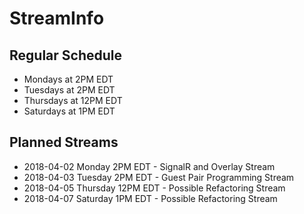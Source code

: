 # StreamInfo

## Regular Schedule

 - Mondays at 2PM EDT
 - Tuesdays at 2PM EDT
 - Thursdays at 12PM EDT
 - Saturdays at 1PM EDT
 

## Planned Streams

 - 2018-04-02 Monday 2PM EDT - SignalR and Overlay Stream
 - 2018-04-03 Tuesday 2PM EDT - Guest Pair Programming Stream
 - 2018-04-05 Thursday 12PM EDT - Possible Refactoring Stream
 - 2018-04-07 Saturday 1PM EDT - Possible Refactoring Stream
 
